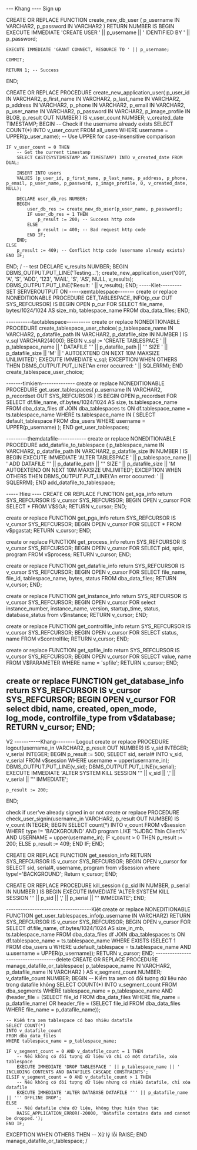 --- Khang ---- Sign up

CREATE OR REPLACE FUNCTION create_new_db_user (
    p_username IN VARCHAR2,
    p_password IN VARCHAR2
) RETURN NUMBER
IS
BEGIN
    EXECUTE IMMEDIATE 'CREATE USER ' || p_username || ' IDENTIFIED BY ' || p_password;
    
    EXECUTE IMMEDIATE 'GRANT CONNECT, RESOURCE TO ' || p_username;
    
    COMMIT;
    
    RETURN 1; -- Success
END;


CREATE OR REPLACE PROCEDURE create_new_application_user(
    p_user_id IN VARCHAR2,
    p_first_name IN VARCHAR2,
    p_last_name IN VARCHAR2,
    p_address IN VARCHAR2,
    p_phone IN VARCHAR2,
    p_email IN VARCHAR2,
    p_user_name IN VARCHAR2,
    p_password IN VARCHAR2,
    p_image_profile IN BLOB,
    p_result OUT NUMBER
)
IS
    v_user_count NUMBER;
    v_created_date TIMESTAMP;
BEGIN
    -- Check if the username already exists
    SELECT COUNT(*)
    INTO v_user_count
    FROM all_users
    WHERE username = UPPER(p_user_name); -- Use UPPER for case-insensitive comparison
   
    IF v_user_count = 0 THEN
        -- Get the current timestamp
        SELECT CAST(SYSTIMESTAMP AS TIMESTAMP) INTO v_created_date FROM DUAL;

        INSERT INTO users
        VALUES (p_user_id, p_first_name, p_last_name, p_address, p_phone, p_email, p_user_name, p_password, p_image_profile, 0, v_created_date, NULL);
        
        DECLARE user_db_res NUMBER;
        BEGIN
            user_db_res := create_new_db_user(p_user_name, p_password);
            IF user_db_res = 1 THEN    
                p_result := 200; -- Success http code
            ELSE 
                p_result := 400; -- Bad request http code
            END IF;
        END;
    ELSE
        p_result := 409; -- Conflict http code (username already exists)
    END IF;
END;
/
-- test
DECLARE
    v_results NUMBER;
BEGIN
    DBMS_OUTPUT.PUT_LINE('Testing...');
    create_new_application_user('001', 'A', 'S', 'ADD', '123', 'MAIL', 'S', 'AS', NULL, v_results);
    DBMS_OUTPUT.PUT_LINE('Result: ' || v_results);
END;
-----Kiet---------
SET SERVEROUTPUT ON
-----xemtablespace-------
create or replace NONEDITIONABLE PROCEDURE GET_TABLESPACE_INFO(p_cur OUT SYS_REFCURSOR) IS
BEGIN
    OPEN p_cur FOR
    SELECT file_name,
           bytes/1024/1024 AS size_mb,
           tablespace_name
    FROM dba_data_files;
END;

-----------taotablespace----------
create or replace NONEDITIONABLE PROCEDURE create_tablespace_user_choice(
    p_tablespace_name IN VARCHAR2,
    p_datafile_path IN VARCHAR2,
    p_datafile_size IN NUMBER
) IS
    v_sql VARCHAR2(4000);
BEGIN
    v_sql := 'CREATE TABLESPACE ' || p_tablespace_name ||
             ' DATAFILE ''' || p_datafile_path || ''' SIZE ' || p_datafile_size || 'M' ||
             ' AUTOEXTEND ON NEXT 10M MAXSIZE UNLIMITED';
    EXECUTE IMMEDIATE v_sql;
EXCEPTION
    WHEN OTHERS THEN
        DBMS_OUTPUT.PUT_LINE('An error occurred: ' || SQLERRM);
END create_tablespace_user_choice;

-------timkiem--------------
create or replace NONEDITIONABLE PROCEDURE get_user_tablespaces(
    p_username IN VARCHAR2,
    p_recordset OUT SYS_REFCURSOR
) IS
BEGIN
    OPEN p_recordset FOR
        SELECT df.file_name, 
               df.bytes/1024/1024 AS size, 
               ts.tablespace_name
        FROM dba_data_files df
        JOIN dba_tablespaces ts ON df.tablespace_name = ts.tablespace_name
        WHERE ts.tablespace_name IN (
            SELECT default_tablespace 
            FROM dba_users 
            WHERE username = UPPER(p_username)
        );
END get_user_tablespaces;

---------themdatafile------------
create or replace NONEDITIONABLE PROCEDURE add_datafile_to_tablespace (
    p_tablespace_name IN VARCHAR2,
    p_datafile_path IN VARCHAR2,
    p_datafile_size IN NUMBER
) IS
BEGIN
    EXECUTE IMMEDIATE 'ALTER TABLESPACE ' || p_tablespace_name || 
                     ' ADD DATAFILE ''' || p_datafile_path || ''' SIZE ' || 
                     p_datafile_size || 'M AUTOEXTEND ON NEXT 10M MAXSIZE UNLIMITED';
EXCEPTION
    WHEN OTHERS THEN
        DBMS_OUTPUT.PUT_LINE('An error occurred: ' || SQLERRM);
END add_datafile_to_tablespace;


----- Hieu ----
CREATE OR REPLACE FUNCTION get_sga_info
return SYS_REFCURSOR
IS
v_cursor SYS_REFCURSOR;
BEGIN
    OPEN v_cursor FOR
    SELECT * FROM V$SGA;
    RETURN v_cursor;
END;

create or replace FUNCTION get_pga_info
return SYS_REFCURSOR
IS
v_cursor SYS_REFCURSOR;
BEGIN
    OPEN v_cursor FOR
    SELECT * FROM v$pgastat;
    RETURN v_cursor;
END;

create or replace FUNCTION get_process_info
return SYS_REFCURSOR
IS
v_cursor SYS_REFCURSOR;
BEGIN
    OPEN v_cursor FOR
    SELECT pid, spid, program FROM v$process;
    RETURN v_cursor;
END;

create or replace FUNCTION get_datafile_info
return SYS_REFCURSOR
IS
v_cursor SYS_REFCURSOR;
BEGIN
    OPEN v_cursor FOR
    SELECT file_name, file_id, tablespace_name, bytes, status FROM dba_data_files;
    RETURN v_cursor;
END;

create or replace FUNCTION get_instance_info
return SYS_REFCURSOR
IS
v_cursor SYS_REFCURSOR;
BEGIN
    OPEN v_cursor FOR
    select instance_number, instance_name, version, startup_time, status, database_status from v$instance;
    RETURN v_cursor;
END;

create or replace FUNCTION get_controlfile_info
return SYS_REFCURSOR
IS
v_cursor SYS_REFCURSOR;
BEGIN
    OPEN v_cursor FOR
    SELECT status, name FROM v$controlfile;
    RETURN v_cursor;
END;

create or replace FUNCTION get_spfile_info
return SYS_REFCURSOR
IS
v_cursor SYS_REFCURSOR;
BEGIN
    OPEN v_cursor FOR
    SELECT value, name FROM V$PARAMETER WHERE name = 'spfile';
    RETURN v_cursor;
END;

create or replace FUNCTION get_database_info
return SYS_REFCURSOR
IS
v_cursor SYS_REFCURSOR;
BEGIN
    OPEN v_cursor FOR
    select dbid, name, created, open_mode, log_mode, controlfile_type from v$database;
    RETURN v_cursor;
END;
-----------------------------------------------------------------
V2
-----------Khang--------
Logout
create or replace PROCEDURE logout(username_in VARCHAR2, p_result OUT NUMBER) IS
    v_sid INTEGER;
    v_serial INTEGER;
BEGIN
    p_result := 500;
    SELECT sid, serial#
    INTO v_sid, v_serial
    FROM v$session
    WHERE username = upper(username_in);
    DBMS_OUTPUT.PUT_LINE(v_sid);
    DBMS_OUTPUT.PUT_LINE(v_serial);
    EXECUTE IMMEDIATE 'ALTER SYSTEM KILL SESSION ''' || v_sid || ',' || v_serial || ''' IMMEDIATE';

    p_result := 200;
END;

check if user've already signed in or not
create or replace PROCEDURE check_user_signin(username_in VARCHAR2, p_result OUT NUMBER) IS
    v_count INTEGER;
BEGIN
    SELECT count(*)
    INTO v_count
    FROM v$session
    WHERE type != 'BACKGROUND' AND program LIKE '%JDBC Thin Client%' AND USERNAME = upper(username_in);
    IF v_count > 0 THEN
        p_result := 200;
    ELSE
        p_result := 409;
    END IF;
END;

CREATE OR REPLACE FUNCTION get_session_info
RETURN SYS_REFCURSOR
IS
   v_cursor SYS_REFCURSOR;
BEGIN
    OPEN v_cursor for
    SELECT sid, serial#, username, program from v$session where type!='BACKGROUND';
    Return v_cursor;
END;

CREATE OR REPLACE PROCEDURE kill_session (
    p_sid IN NUMBER,
    p_serial IN NUMBER
)
IS
BEGIN
    EXECUTE IMMEDIATE 'ALTER SYSTEM KILL SESSION ''' || p_sid || ',' || p_serial || ''' IMMEDIATE';
END;

------------------------------------Kiệt
create or replace NONEDITIONABLE FUNCTION get_user_tablespaces_info(p_username IN VARCHAR2)
RETURN SYS_REFCURSOR IS
  v_cursor SYS_REFCURSOR;
BEGIN
  OPEN v_cursor FOR
    SELECT df.file_name, df.bytes/1024/1024 AS size_in_mb, ts.tablespace_name
    FROM dba_data_files df
    JOIN dba_tablespaces ts ON df.tablespace_name = ts.tablespace_name
    WHERE EXISTS (SELECT 1 FROM dba_users u WHERE u.default_tablespace = ts.tablespace_name AND u.username = UPPER(p_username));
  RETURN v_cursor;
END;
------------------------------------delete
CREATE OR REPLACE PROCEDURE manage_datafile_or_tablespace(
    p_tablespace_name IN VARCHAR2,
    p_datafile_name IN VARCHAR2
) AS
  v_segment_count NUMBER;
  v_datafile_count NUMBER;
BEGIN
    -- Kiểm tra xem có đối tượng dữ liệu nào trong datafile không
    SELECT COUNT(*)
    INTO v_segment_count
    FROM dba_segments
    WHERE tablespace_name = p_tablespace_name
    AND (header_file = (SELECT file_id FROM dba_data_files WHERE file_name = p_datafile_name) OR
         header_file = (SELECT file_id FROM dba_data_files WHERE file_name = p_datafile_name));

    -- Kiểm tra xem tablespace có bao nhiêu datafile
    SELECT COUNT(*)
    INTO v_datafile_count
    FROM dba_data_files
    WHERE tablespace_name = p_tablespace_name;

    IF v_segment_count = 0 AND v_datafile_count = 1 THEN
        -- Nếu không có đối tượng dữ liệu và chỉ có một datafile, xóa tablespace
        EXECUTE IMMEDIATE 'DROP TABLESPACE ' || p_tablespace_name || ' INCLUDING CONTENTS AND DATAFILES CASCADE CONSTRAINTS';
    ELSIF v_segment_count = 0 AND v_datafile_count > 1 THEN
        -- Nếu không có đối tượng dữ liệu nhưng có nhiều datafile, chỉ xóa datafile
        EXECUTE IMMEDIATE 'ALTER DATABASE DATAFILE ''' || p_datafile_name || ''' OFFLINE DROP';
    ELSE
        -- Nếu datafile chứa dữ liệu, không thực hiện thao tác
        RAISE_APPLICATION_ERROR(-20000, 'Datafile contains data and cannot be dropped.');
    END IF;
EXCEPTION
    WHEN OTHERS THEN
        -- Xử lý lỗi
        RAISE;
END manage_datafile_or_tablespace;
/
